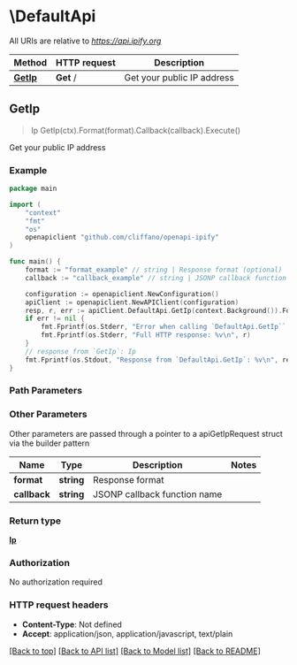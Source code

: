# \DefaultApi

All URIs are relative to *https://api.ipify.org*

Method | HTTP request | Description
------------- | ------------- | -------------
[**GetIp**](DefaultApi.md#GetIp) | **Get** / | Get your public IP address



## GetIp

> Ip GetIp(ctx).Format(format).Callback(callback).Execute()

Get your public IP address

### Example

```go
package main

import (
    "context"
    "fmt"
    "os"
    openapiclient "github.com/cliffano/openapi-ipify"
)

func main() {
    format := "format_example" // string | Response format (optional)
    callback := "callback_example" // string | JSONP callback function name (optional)

    configuration := openapiclient.NewConfiguration()
    apiClient := openapiclient.NewAPIClient(configuration)
    resp, r, err := apiClient.DefaultApi.GetIp(context.Background()).Format(format).Callback(callback).Execute()
    if err != nil {
        fmt.Fprintf(os.Stderr, "Error when calling `DefaultApi.GetIp``: %v\n", err)
        fmt.Fprintf(os.Stderr, "Full HTTP response: %v\n", r)
    }
    // response from `GetIp`: Ip
    fmt.Fprintf(os.Stdout, "Response from `DefaultApi.GetIp`: %v\n", resp)
}
```

### Path Parameters



### Other Parameters

Other parameters are passed through a pointer to a apiGetIpRequest struct via the builder pattern


Name | Type | Description  | Notes
------------- | ------------- | ------------- | -------------
 **format** | **string** | Response format | 
 **callback** | **string** | JSONP callback function name | 

### Return type

[**Ip**](Ip.md)

### Authorization

No authorization required

### HTTP request headers

- **Content-Type**: Not defined
- **Accept**: application/json, application/javascript, text/plain

[[Back to top]](#) [[Back to API list]](../README.md#documentation-for-api-endpoints)
[[Back to Model list]](../README.md#documentation-for-models)
[[Back to README]](../README.md)

